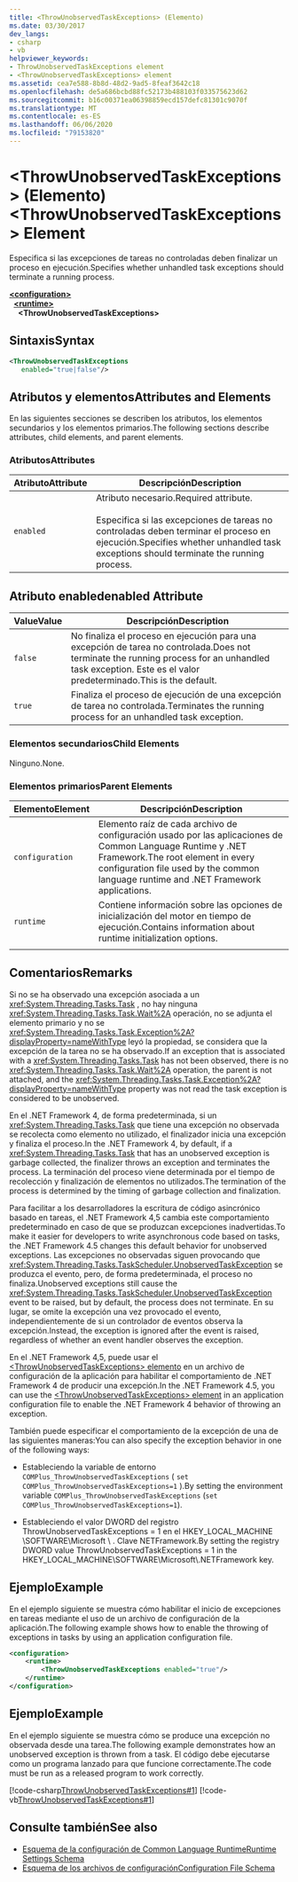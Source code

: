 ```yaml
---
title: <ThrowUnobservedTaskExceptions> (Elemento)
ms.date: 03/30/2017
dev_langs:
- csharp
- vb
helpviewer_keywords:
- ThrowUnobservedTaskExceptions element
- <ThrowUnobservedTaskExceptions> element
ms.assetid: cea7e588-8b8d-48d2-9ad5-8feaf3642c18
ms.openlocfilehash: de5a686bcbd88fc52173b488103f033575623d62
ms.sourcegitcommit: b16c00371ea06398859ecd157defc81301c9070f
ms.translationtype: MT
ms.contentlocale: es-ES
ms.lasthandoff: 06/06/2020
ms.locfileid: "79153820"
---
```

# <a name="throwunobservedtaskexceptions-element"></a><span data-ttu-id="18804-102">\<ThrowUnobservedTaskExceptions> (Elemento)</span><span class="sxs-lookup"><span data-stu-id="18804-102">\<ThrowUnobservedTaskExceptions> Element</span></span>
<span data-ttu-id="18804-103">Especifica si las excepciones de tareas no controladas deben finalizar un proceso en ejecución.</span><span class="sxs-lookup"><span data-stu-id="18804-103">Specifies whether unhandled task exceptions should terminate a running process.</span></span>  
  
[**\<configuration>**](../configuration-element.md)\
&nbsp;&nbsp;[**\<runtime>**](runtime-element.md)\
&nbsp;&nbsp;&nbsp;&nbsp;**\<ThrowUnobservedTaskExceptions>**  
  
## <a name="syntax"></a><span data-ttu-id="18804-104">Sintaxis</span><span class="sxs-lookup"><span data-stu-id="18804-104">Syntax</span></span>  
  
```xml  
<ThrowUnobservedTaskExceptions  
   enabled="true|false"/>  
```  
  
## <a name="attributes-and-elements"></a><span data-ttu-id="18804-105">Atributos y elementos</span><span class="sxs-lookup"><span data-stu-id="18804-105">Attributes and Elements</span></span>  
 <span data-ttu-id="18804-106">En las siguientes secciones se describen los atributos, los elementos secundarios y los elementos primarios.</span><span class="sxs-lookup"><span data-stu-id="18804-106">The following sections describe attributes, child elements, and parent elements.</span></span>  
  
### <a name="attributes"></a><span data-ttu-id="18804-107">Atributos</span><span class="sxs-lookup"><span data-stu-id="18804-107">Attributes</span></span>  
  
|<span data-ttu-id="18804-108">Atributo</span><span class="sxs-lookup"><span data-stu-id="18804-108">Attribute</span></span>|<span data-ttu-id="18804-109">Descripción</span><span class="sxs-lookup"><span data-stu-id="18804-109">Description</span></span>|  
|---------------|-----------------|  
|`enabled`|<span data-ttu-id="18804-110">Atributo necesario.</span><span class="sxs-lookup"><span data-stu-id="18804-110">Required attribute.</span></span><br /><br /> <span data-ttu-id="18804-111">Especifica si las excepciones de tareas no controladas deben terminar el proceso en ejecución.</span><span class="sxs-lookup"><span data-stu-id="18804-111">Specifies whether unhandled task exceptions should terminate the running process.</span></span>|  
  
## <a name="enabled-attribute"></a><span data-ttu-id="18804-112">Atributo enabled</span><span class="sxs-lookup"><span data-stu-id="18804-112">enabled Attribute</span></span>  
  
|<span data-ttu-id="18804-113">Value</span><span class="sxs-lookup"><span data-stu-id="18804-113">Value</span></span>|<span data-ttu-id="18804-114">Descripción</span><span class="sxs-lookup"><span data-stu-id="18804-114">Description</span></span>|  
|-----------|-----------------|  
|`false`|<span data-ttu-id="18804-115">No finaliza el proceso en ejecución para una excepción de tarea no controlada.</span><span class="sxs-lookup"><span data-stu-id="18804-115">Does not terminate the running process for an unhandled task exception.</span></span> <span data-ttu-id="18804-116">Este es el valor predeterminado.</span><span class="sxs-lookup"><span data-stu-id="18804-116">This is the default.</span></span>|  
|`true`|<span data-ttu-id="18804-117">Finaliza el proceso de ejecución de una excepción de tarea no controlada.</span><span class="sxs-lookup"><span data-stu-id="18804-117">Terminates the running process for an unhandled task exception.</span></span>|  
  
### <a name="child-elements"></a><span data-ttu-id="18804-118">Elementos secundarios</span><span class="sxs-lookup"><span data-stu-id="18804-118">Child Elements</span></span>  
 <span data-ttu-id="18804-119">Ninguno.</span><span class="sxs-lookup"><span data-stu-id="18804-119">None.</span></span>  
  
### <a name="parent-elements"></a><span data-ttu-id="18804-120">Elementos primarios</span><span class="sxs-lookup"><span data-stu-id="18804-120">Parent Elements</span></span>  
  
|<span data-ttu-id="18804-121">Elemento</span><span class="sxs-lookup"><span data-stu-id="18804-121">Element</span></span>|<span data-ttu-id="18804-122">Descripción</span><span class="sxs-lookup"><span data-stu-id="18804-122">Description</span></span>|  
|-------------|-----------------|  
|`configuration`|<span data-ttu-id="18804-123">Elemento raíz de cada archivo de configuración usado por las aplicaciones de Common Language Runtime y .NET Framework.</span><span class="sxs-lookup"><span data-stu-id="18804-123">The root element in every configuration file used by the common language runtime and .NET Framework applications.</span></span>|  
|`runtime`|<span data-ttu-id="18804-124">Contiene información sobre las opciones de inicialización del motor en tiempo de ejecución.</span><span class="sxs-lookup"><span data-stu-id="18804-124">Contains information about runtime initialization options.</span></span>|  
|||  
  
## <a name="remarks"></a><span data-ttu-id="18804-125">Comentarios</span><span class="sxs-lookup"><span data-stu-id="18804-125">Remarks</span></span>  
 <span data-ttu-id="18804-126">Si no se ha observado una excepción asociada a un <xref:System.Threading.Tasks.Task> , no hay ninguna <xref:System.Threading.Tasks.Task.Wait%2A> operación, no se adjunta el elemento primario y no se <xref:System.Threading.Tasks.Task.Exception%2A?displayProperty=nameWithType> leyó la propiedad, se considera que la excepción de la tarea no se ha observado.</span><span class="sxs-lookup"><span data-stu-id="18804-126">If an exception that is associated with a <xref:System.Threading.Tasks.Task> has not been observed, there is no <xref:System.Threading.Tasks.Task.Wait%2A> operation, the parent is not attached, and the <xref:System.Threading.Tasks.Task.Exception%2A?displayProperty=nameWithType> property was not read the task exception is considered to be unobserved.</span></span>  
  
 <span data-ttu-id="18804-127">En el .NET Framework 4, de forma predeterminada, si un <xref:System.Threading.Tasks.Task> que tiene una excepción no observada se recolecta como elemento no utilizado, el finalizador inicia una excepción y finaliza el proceso.</span><span class="sxs-lookup"><span data-stu-id="18804-127">In the .NET Framework 4, by default, if a <xref:System.Threading.Tasks.Task> that has an unobserved exception is garbage collected, the finalizer throws an exception and terminates the process.</span></span> <span data-ttu-id="18804-128">La terminación del proceso viene determinada por el tiempo de recolección y finalización de elementos no utilizados.</span><span class="sxs-lookup"><span data-stu-id="18804-128">The termination of the process is determined by the timing of garbage collection and finalization.</span></span>  
  
 <span data-ttu-id="18804-129">Para facilitar a los desarrolladores la escritura de código asincrónico basado en tareas, el .NET Framework 4,5 cambia este comportamiento predeterminado en caso de que se produzcan excepciones inadvertidas.</span><span class="sxs-lookup"><span data-stu-id="18804-129">To make it easier for developers to write asynchronous code based on tasks, the .NET Framework 4.5 changes this default behavior for unobserved exceptions.</span></span> <span data-ttu-id="18804-130">Las excepciones no observadas siguen provocando que <xref:System.Threading.Tasks.TaskScheduler.UnobservedTaskException> se produzca el evento, pero, de forma predeterminada, el proceso no finaliza.</span><span class="sxs-lookup"><span data-stu-id="18804-130">Unobserved exceptions still cause the <xref:System.Threading.Tasks.TaskScheduler.UnobservedTaskException> event to be raised, but by default, the process does not terminate.</span></span> <span data-ttu-id="18804-131">En su lugar, se omite la excepción una vez provocado el evento, independientemente de si un controlador de eventos observa la excepción.</span><span class="sxs-lookup"><span data-stu-id="18804-131">Instead, the exception is ignored after the event is raised, regardless of whether an event handler observes the exception.</span></span>  
  
 <span data-ttu-id="18804-132">En el .NET Framework 4,5, puede usar el [ \<ThrowUnobservedTaskExceptions> elemento](throwunobservedtaskexceptions-element.md) en un archivo de configuración de la aplicación para habilitar el comportamiento de .NET Framework 4 de producir una excepción.</span><span class="sxs-lookup"><span data-stu-id="18804-132">In the .NET Framework 4.5, you can use the [\<ThrowUnobservedTaskExceptions> element](throwunobservedtaskexceptions-element.md) in an application configuration file to enable the .NET Framework 4 behavior of throwing an exception.</span></span>  
  
 <span data-ttu-id="18804-133">También puede especificar el comportamiento de la excepción de una de las siguientes maneras:</span><span class="sxs-lookup"><span data-stu-id="18804-133">You can also specify the exception behavior in one of the following ways:</span></span>  
  
- <span data-ttu-id="18804-134">Estableciendo la variable de entorno `COMPlus_ThrowUnobservedTaskExceptions` ( `set COMPlus_ThrowUnobservedTaskExceptions=1` ).</span><span class="sxs-lookup"><span data-stu-id="18804-134">By setting the environment variable `COMPlus_ThrowUnobservedTaskExceptions` (`set COMPlus_ThrowUnobservedTaskExceptions=1`).</span></span>  
  
- <span data-ttu-id="18804-135">Estableciendo el valor DWORD del registro ThrowUnobservedTaskExceptions = 1 en el HKEY_LOCAL_MACHINE \SOFTWARE\Microsoft \\ . Clave NETFramework.</span><span class="sxs-lookup"><span data-stu-id="18804-135">By setting the registry DWORD value ThrowUnobservedTaskExceptions = 1 in the HKEY_LOCAL_MACHINE\SOFTWARE\Microsoft\\.NETFramework key.</span></span>  
  
## <a name="example"></a><span data-ttu-id="18804-136">Ejemplo</span><span class="sxs-lookup"><span data-stu-id="18804-136">Example</span></span>  
 <span data-ttu-id="18804-137">En el ejemplo siguiente se muestra cómo habilitar el inicio de excepciones en tareas mediante el uso de un archivo de configuración de la aplicación.</span><span class="sxs-lookup"><span data-stu-id="18804-137">The following example shows how to enable the throwing of exceptions in tasks by using an application configuration file.</span></span>  
  
```xml  
<configuration>
    <runtime>
        <ThrowUnobservedTaskExceptions enabled="true"/>
    </runtime>
</configuration>  
```  
  
## <a name="example"></a><span data-ttu-id="18804-138">Ejemplo</span><span class="sxs-lookup"><span data-stu-id="18804-138">Example</span></span>  
 <span data-ttu-id="18804-139">En el ejemplo siguiente se muestra cómo se produce una excepción no observada desde una tarea.</span><span class="sxs-lookup"><span data-stu-id="18804-139">The following example demonstrates how an unobserved exception is thrown from a task.</span></span> <span data-ttu-id="18804-140">El código debe ejecutarse como un programa lanzado para que funcione correctamente.</span><span class="sxs-lookup"><span data-stu-id="18804-140">The code must be run as a released program to work correctly.</span></span>  
  
 [!code-csharp[ThrowUnobservedTaskExceptions#1](../../../../../samples/snippets/csharp/VS_Snippets_CLR/throwunobservedtaskexceptions/cs/program.cs#1)]
 [!code-vb[ThrowUnobservedTaskExceptions#1](../../../../../samples/snippets/visualbasic/VS_Snippets_CLR/throwunobservedtaskexceptions/vb/program.vb#1)]  
  
## <a name="see-also"></a><span data-ttu-id="18804-141">Consulte también</span><span class="sxs-lookup"><span data-stu-id="18804-141">See also</span></span>

- [<span data-ttu-id="18804-142">Esquema de la configuración de Common Language Runtime</span><span class="sxs-lookup"><span data-stu-id="18804-142">Runtime Settings Schema</span></span>](index.md)
- [<span data-ttu-id="18804-143">Esquema de los archivos de configuración</span><span class="sxs-lookup"><span data-stu-id="18804-143">Configuration File Schema</span></span>](../index.md)
